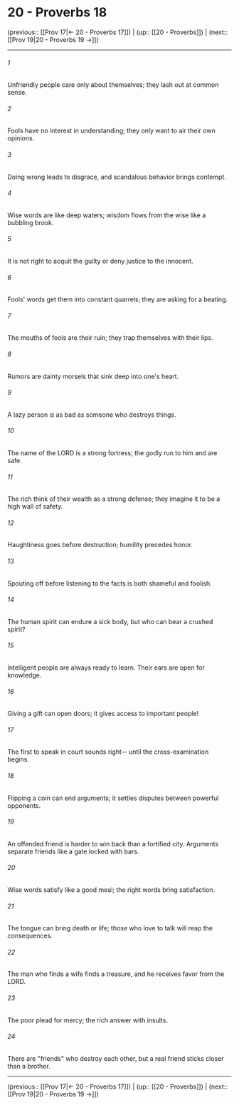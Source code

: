 # 20 - Proverbs 18

(previous:: [[Prov 17|← 20 - Proverbs 17]]) | (up:: [[20 - Proverbs]]) | (next:: [[Prov 19|20 - Proverbs 19 →]])

***


###### 1 
Unfriendly people care only about themselves; they lash out at common sense. 

###### 2 
Fools have no interest in understanding; they only want to air their own opinions. 

###### 3 
Doing wrong leads to disgrace, and scandalous behavior brings contempt. 

###### 4 
Wise words are like deep waters; wisdom flows from the wise like a bubbling brook. 

###### 5 
It is not right to acquit the guilty or deny justice to the innocent. 

###### 6 
Fools' words get them into constant quarrels; they are asking for a beating. 

###### 7 
The mouths of fools are their ruin; they trap themselves with their lips. 

###### 8 
Rumors are dainty morsels that sink deep into one's heart. 

###### 9 
A lazy person is as bad as someone who destroys things. 

###### 10 
The name of the LORD is a strong fortress; the godly run to him and are safe. 

###### 11 
The rich think of their wealth as a strong defense; they imagine it to be a high wall of safety. 

###### 12 
Haughtiness goes before destruction; humility precedes honor. 

###### 13 
Spouting off before listening to the facts is both shameful and foolish. 

###### 14 
The human spirit can endure a sick body, but who can bear a crushed spirit? 

###### 15 
Intelligent people are always ready to learn. Their ears are open for knowledge. 

###### 16 
Giving a gift can open doors; it gives access to important people! 

###### 17 
The first to speak in court sounds right-- until the cross-examination begins. 

###### 18 
Flipping a coin can end arguments; it settles disputes between powerful opponents. 

###### 19 
An offended friend is harder to win back than a fortified city. Arguments separate friends like a gate locked with bars. 

###### 20 
Wise words satisfy like a good meal; the right words bring satisfaction. 

###### 21 
The tongue can bring death or life; those who love to talk will reap the consequences. 

###### 22 
The man who finds a wife finds a treasure, and he receives favor from the LORD. 

###### 23 
The poor plead for mercy; the rich answer with insults. 

###### 24 
There are "friends" who destroy each other, but a real friend sticks closer than a brother.

***

(previous:: [[Prov 17|← 20 - Proverbs 17]]) | (up:: [[20 - Proverbs]]) | (next:: [[Prov 19|20 - Proverbs 19 →]])
